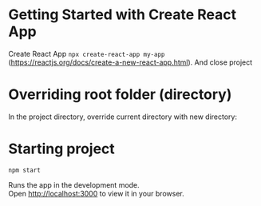 # Getting Started with Create React App

Create React App `npx create-react-app my-app` (https://reactjs.org/docs/create-a-new-react-app.html). And close project

# Overriding root folder (directory)

In the project directory, override current directory with new directory:

# Starting project

`npm start`

Runs the app in the development mode.\
Open [http://localhost:3000](http://localhost:3000) to view it in your browser.